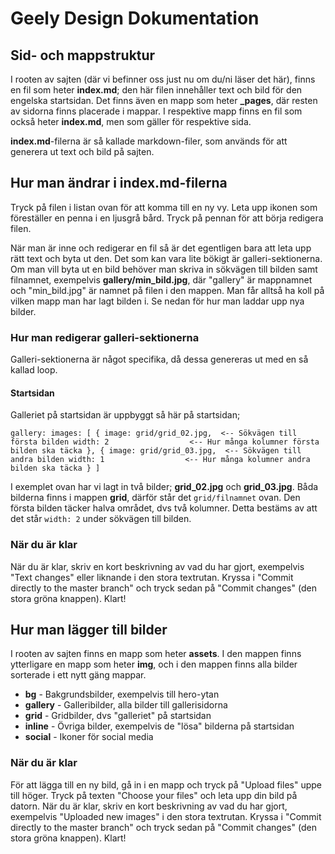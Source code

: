 # Geely Design Dokumentation

## Sid- och mappstruktur

I rooten av sajten (där vi befinner oss just nu om du/ni läser det här), finns en fil som heter **index.md**; den här filen innehåller text och bild för den engelska startsidan. Det finns även en mapp som heter **_pages**, där resten av sidorna finns placerade i mappar. I respektive mapp finns en fil som också heter **index.md**, men som gäller för respektive sida.

**index.md**-filerna är så kallade markdown-filer, som används för att generera ut text och bild på sajten.

## Hur man ändrar i index.md-filerna

Tryck på filen i listan ovan för att komma till en ny vy. Leta upp ikonen som föreställer en penna i en ljusgrå bård. Tryck på pennan för att börja redigera filen.

När man är inne och redigerar en fil så är det egentligen bara att leta upp rätt text och byta ut den. Det som kan vara lite bökigt är galleri-sektionerna. Om man vill byta ut en bild behöver man skriva in sökvägen till bilden samt filnamnet, exempelvis **gallery/min_bild.jpg**, där "gallery" är mappnamnet och "min_bild.jpg" är namnet på filen i den mappen. Man får alltså ha koll på vilken mapp man har lagt bilden i. Se nedan för hur man laddar upp nya bilder.

### Hur man redigerar galleri-sektionerna

Galleri-sektionerna är något specifika, då dessa genereras ut med en så kallad loop.

#### Startsidan

Galleriet på startsidan är uppbyggt så här på startsidan;

`
gallery:
  images: [
    {
      image: grid/grid_02.jpg,  <-- Sökvägen till första bilden
      width: 2                  <-- Hur många kolumner första bilden ska täcka
    },
    {
      image: grid/grid_03.jpg,  <-- Sökvägen till andra bilden
      width: 1                  <-- Hur många kolumner andra bilden ska täcka
    }
  ]
`

I exemplet ovan har vi lagt in två bilder; **grid_02.jpg** och **grid_03.jpg**. Båda bilderna finns i mappen **grid**, därför står det `grid/filnamnet` ovan. Den första bilden täcker halva området, dvs två kolumner. Detta bestäms av att det står `width: 2` under sökvägen till bilden.

### När du är klar

När du är klar, skriv en kort beskrivning av vad du har gjort, exempelvis "Text changes" eller liknande i den stora textrutan. Kryssa i "Commit directly to the master branch" och tryck sedan på "Commit changes" (den stora gröna knappen). Klart!

## Hur man lägger till bilder

I rooten av sajten finns en mapp som heter **assets**. I den mappen finns ytterligare en mapp som heter **img**, och i den mappen finns alla bilder sorterade i ett nytt gäng mappar.

* **bg** - Bakgrundsbilder, exempelvis till hero-ytan
* **gallery** - Galleribilder, alla bilder till gallerisidorna
* **grid** - Gridbilder, dvs "galleriet" på startsidan
* **inline** - Övriga bilder, exempelvis de "lösa" bilderna på startsidan
* **social** - Ikoner för social media

### När du är klar

För att lägga till en ny bild, gå in i en mapp och tryck på "Upload files" uppe till höger. Tryck på texten "Choose your files" och leta upp din bild på datorn. När du är klar, skriv en kort beskrivning av vad du har gjort, exempelvis "Uploaded new images" i den stora textrutan. Kryssa i "Commit directly to the master branch" och tryck sedan på "Commit changes" (den stora gröna knappen). Klart!